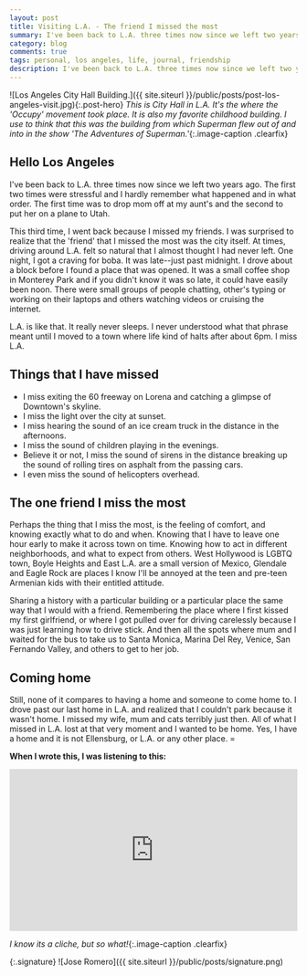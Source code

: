 ```yaml
---
layout: post
title: Visiting L.A. - The friend I missed the most
summary: I've been back to L.A. three times now since we left two years ago. I was surprised to realize that the 'friend' that I missed the most was the city itself.
category: blog
comments: true
tags: personal, los angeles, life, journal, friendship
description: I've been back to L.A. three times now since we left two years ago. I was surprised to realize that the 'friend' that I missed the most was the city itself.
---
```


![Los Angeles City Hall Building.]({{ site.siteurl }}/public/posts/post-los-angeles-visit.jpg){:.post-hero}
_This is City Hall in L.A. It's the where the 'Occupy' movement took place. It is also my favorite childhood building. I use to think that this was the building from which Superman flew out of and into in the show 'The Adventures of Superman.'_{:.image-caption .clearfix}

## Hello Los Angeles

I've been back to L.A. three times now since we left two years ago. The first two times were stressful and I hardly remember what happened and in what order. The first time was to drop mom off at my aunt's and the second to put her on a plane to Utah.

This third time, I went back because I missed my friends. I was surprised to realize that the 'friend' that I missed the most was the city itself. At times, driving around L.A. felt so natural that I almost thought I had never left. One night, I got a craving for boba. It was late--just past midnight. I drove about a block before I found a place that was opened. It was a small coffee shop in Monterey Park and if you didn't know it was so late, it could have easily been noon. There were small groups of people chatting, other's typing or working on their laptops and others watching videos or cruising the internet.

L.A. is like that. It really never sleeps. I never understood what that phrase meant until I moved to a town where life kind of halts after about 6pm. I miss L.A.

## Things that I have missed

- I miss exiting the 60 freeway on Lorena and catching a glimpse of Downtown's skyline.
- I miss the light over the city at sunset.
- I miss hearing the sound of an ice cream truck in the distance in the afternoons.
- I miss the sound of children playing in the evenings.
- Believe it or not, I miss the sound of sirens in the distance breaking up the sound of rolling tires on asphalt from the passing cars.
- I even miss the sound of helicopters overhead.

## The one friend I miss the most

Perhaps the thing that I miss the most, is the feeling of comfort, and knowing exactly what to do and when. Knowing that I have to leave one hour early to make it across town on time. Knowing how to act in different neighborhoods, and what to expect from others. West Hollywood is LGBTQ town, Boyle Heights and East L.A. are a small version of Mexico, Glendale and Eagle Rock are places I know I'll be annoyed at the teen and pre-teen Armenian kids with their entitled attitude.

Sharing a history with a particular building or a particular place the same way that I would with a friend. Remembering the place where I first kissed my first girlfriend, or where I got pulled over for driving carelessly because I was just learning how to drive stick. And then all the spots where mum and I waited for the bus to take us to Santa Monica, Marina Del Rey, Venice, San Fernando Valley, and others to get to her job.

## Coming home

Still, none of it compares to having a home and someone to come home to. I drove past our last home in L.A. and realized that I couldn't park because it wasn't home. I missed my wife, mum and cats terribly just then. All of what I missed in L.A. lost at that very moment and I wanted to be home. Yes, I have a home and it is not Ellensburg, or L.A. or any other place. =

**When I wrote this, I was listening to this:**

 <style>.embed-container { position: relative; padding-bottom: 56.25%; height: 0; overflow: hidden; max-width: 100%; } .embed-container iframe, .embed-container object, .embed-container embed { position: absolute; top: 0; left: 0; width: 100%; height: 100%; }</style>
<div class='embed-container'><iframe src='https://www.youtube.com/embed/GLvohMXgcBo?rel=0&amp;t=27s&amp;showinfo=0' frameborder='0' allowfullscreen></iframe></div>

_I know its a cliche, but so what!_{:.image-caption .clearfix}

{:.signature}
![Jose Romero]({{ site.siteurl }}/public/posts/signature.png)
